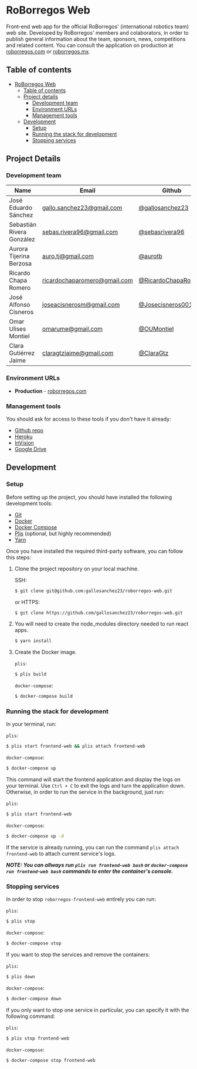 # RoBorregos Web

Front-end web app for the official RoBorregos' (international robotics team) web site.
Developed by RoBorregos' members and colaborators, in order to publish general
information about the team, sponsors, news, competitions and related content.
You can consult the application on production at [roborregos.com](https://roborregos.com) or
[roborregos.mx](https://roborregos.mx).

## Table of contents

- [RoBorregos Web](#roborregos-web)
	- [Table of contents](#table-of-contents)
	- [Project details](#project-details)
		- [Development team](#development-team)
		- [Environment URLs](#environment-urls)
		- [Management tools](#management-tools)
	- [Development](#development)
		- [Setup](#setup)
		- [Running the stack for development](#running-the-stack-for-development)
		- [Stopping services](#stopping-services)

## Project Details

### Development team

| Name | Email | Github | Role |
| ---- | ----- | ------ | ---- |
| José Eduardo Sánchez | [gallo.sanchez23@gmail.com](mailto:gallo.sanchez23@gmail.com) | [@gallosanchez23](https://github.com/gallosanchez23) | PM & Developer |
| Sebastián Rivera González | [sebas.rivera96@gmail.com](mailto:sebas.rivera96@gmail.com) | [@sebasrivera96](https://github.com/sebasrivera96) | Developer |
| Aurora Tijerina Berzosa | [auro.tj@gmail.com](mailto:auro.tj@gmail.com) | [@aurotb](https://github.com/aurotb) | Developer |
| Ricardo Chapa Romero | [ricardochaparomero@gmail.com](mailto:ricardochaparomero@gmail.com) | [@RicardoChapaRomero](https://github.com/RicardoChapaRomero) | Developer |
| José Alfonso Cisneros | [joseacisnerosm@gmail.com](mailto:joseacisnerosm@gmail.com) | [@Josecisneros001](https://github.com/Josecisneros001) | Developer |
| Omar Ulises Montiel | [omarume@gmail.com](mailto:omarume@gmail.com) | [@OUMontiel](https://github.com/OUMontiel) | Developer |
| Clara Gutiérrez Jaime | [claragtzjaime@gmail.com](mailto:claragtzjaime@gmail.com) | [@ClaraGtz](https://github.com/ClaraGtz) | Designer & Developer |

### Environment URLs

* **Production** - [roborregos.com](https://roborregos.com)

### Management tools

You should ask for access to these tools if you don't have it already:

* [Github repo](https://github.com/gallosanchez23/roborregos-web)
* [Heroku](https://www.heroku.com/)
* [InVision](https://claragutierrez948964.invisionapp.com/prototype/RoBorregos-Web-ck7wek80a00nuq301lmd3k920?v=LLi6aocBvdMc49RvTuq1sg%3D%3D&linkshare=urlcopied)
* [Google Drive](https://drive.google.com/drive/folders/1dZeA8SSFkDSlj61sY3vJiCqCYluquqlw?usp=sharing)

## Development

### Setup

Before setting up the project, you should have installed the following development tools:

* [Git](https://git-scm.com/downloads)
* [Docker](https://runnable.com/docker/getting-started/)
* [Docker Compose](https://docs.docker.com/compose/install/)
* [Plis](https://github.com/IcaliaLabs/plis) (optional, but highly recommended)
* [Yarn](https://yarnpkg.com/lang/en/docs/install/#debian-stable)

Once you have installed the required third-party software, you can follow this steps:

1. Clone the project repository on your local machine.

	SSH:

	```bash
	$ git clone git@github.com:gallosanchez23/roborregos-web.git
	```

	or HTTPS:
	```bash
	$ git clone https://github.com/gallosanchez23/roborregos-web.git
	```

2. You will need to create the node_modules directory needed to run react apps.

	```bash
	$ yarn install
	```

3. Create the Docker image.

	`plis`:

	```bash
	$ plis build
	```

	`docker-compose`:

	```bash
	$ docker-compose build
	```

### Running the stack for development

In your terminal, run:

`plis`:

```bash
$ plis start frontend-web && plis attach frontend-web
```

`docker-compose`:

```bash
$ docker-compose up
```

This command will start the frontend application and display the logs on your terminal. Use `Ctrl + C` to exit the logs and turn the application down. Otherwise, in order to run the service in the background, just run:

`plis`:

```bash
$ plis start frontend-web
```

`docker-compose`:

```bash
$ docker-compose up -d
```

If the service is already running, you can run the command `plis attach frontend-web` to attach current service's logs.

***NOTE: You can allways run `plis run frontend-web bash` or `docker-compose run frontend-web bash` commands to enter the container's console.***

### Stopping services

In order to stop `roborregos-frontend-web` entirely you can run:

`plis`:

```bash
$ plis stop
```

`docker-compose`:

```bash
$ docker-compose stop
```

If you want to stop the services and remove the containers:

`plis`:

```bash
$ plis down
```

`docker-compose`:

```bash
$ docker-compose down
```

If you only want to stop one service in particular, you can specify it with the following command:

`plis`:

```bash
$ plis stop frontend-web
```

`docker-compose`:

```bash
$ docker-compose stop frontend-web
```
